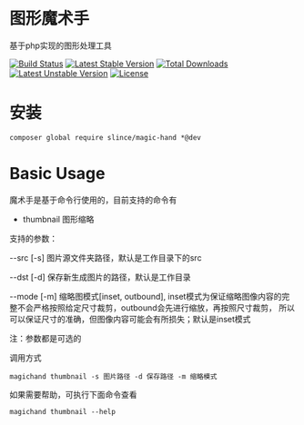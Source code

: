 # 图形魔术手

基于php实现的图形处理工具

[![Build Status](https://travis-ci.org/slince/magic-hand.svg?branch=master)](https://travis-ci.org/slince/magic-hand)
[![Latest Stable Version](https://poser.pugx.org/slince/magic-hand/v/stable)](https://packagist.org/packages/slince/magic-hand)
[![Total Downloads](https://poser.pugx.org/slince/magic-hand/downloads)](https://packagist.org/packages/slince/magic-hand)
[![Latest Unstable Version](https://poser.pugx.org/slince/magic-hand/v/unstable)](https://packagist.org/packages/slince/magic-hand)
[![License](https://poser.pugx.org/slince/magic-hand/license)](https://packagist.org/packages/slince/magic-hand)


# 安装
```
composer global require slince/magic-hand *@dev
```

# Basic Usage
魔术手是基于命令行使用的，目前支持的命令有
- thumbnail 图形缩略

支持的参数：

 --src [-s] 图片源文件夹路径，默认是工作目录下的src

 --dst [-d] 保存新生成图片的路径，默认是工作目录
 
 --mode [-m] 缩略图模式[inset, outbound], inset模式为保证缩略图像内容的完整不会严格按照给定尺寸裁剪，outbound会先进行缩放，再按照尺寸裁剪，
 所以可以保证尺寸的准确，但图像内容可能会有所损失；默认是inset模式

 注：参数都是可选的

调用方式
```
magichand thumbnail -s 图片路径 -d 保存路径 -m 缩略模式

```
如果需要帮助，可执行下面命令查看
```
magichand thumbnail --help
```



